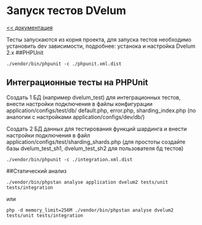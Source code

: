 Запуск тестов DVelum
===
[<< документация](readme.md)

Тесты запускаются из корня проекта, для запуска тестов необходимо установить dev зависимости, подробнее: устанока и настройка Dvelum 2.x
##PHPUnit

    ./vendor/bin/phpunit -c ./phpunit.xml.dist
## Интеграционные тесты на PHPUnit

Создать 1 БД (например  dvelum_test) для интеграционных тестов, внести настройки подключения в файлы конфигурации application/configs/test/db/    default.php, error.php, sharding_index.php (по аналогии с  настройками application/configs/dev/db/)

Создать 2 БД данных для тестирования функций шардинга и внести настройки подключения в файл application/configs/test/sharding_shards.php (для простоты создайте базы dvelum_test_sh1, dvelum_test_sh2  для пользователя бд тестов)

    ./vendor/bin/phpunit -c ./integration.xml.dist
    
##Статический анализ

    ./vendor/bin/phpstan analyse application dvelum2 tests/unit tests/integration

или

    php -d memory_limit=256M ./vendor/bin/phpstan analyse dvelum2 tests/unit tests/integration
    